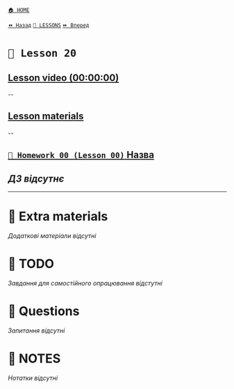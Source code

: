 [`🏠 HOME`](../../../README.md)  

[`⏪ Назад`](../19/README.md)  [`📗 LESSONS`](../README.md)  [`⏩ Вперед`](../21/README.md)  

# `📗 Lesson 20`

## [Lesson video (00:00:00)]()

--

## [Lesson materials]()

--

## [`📕 Homework 00 (Lesson 00)` Назва]()  
*ДЗ відсутнє*
--

---

# 📘 Extra materials

*Додаткові матеріали відсутні*

# 📘 TODO
*Завдання для самостійного опрацювання відстутні*

# 📘 Questions
*Запитання відсутні*

# 📘 NOTES
*Нотатки відсутні*